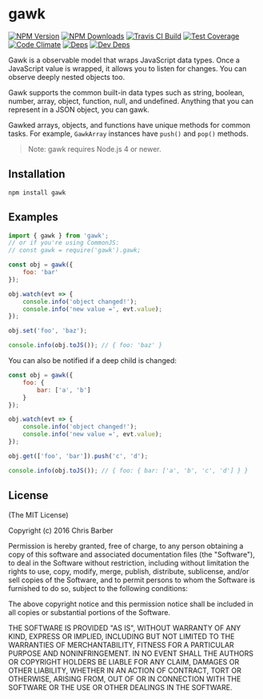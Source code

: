 # gawk

[![NPM Version][npm-image]][npm-url]
[![NPM Downloads][downloads-image]][downloads-url]
[![Travis CI Build][travis-image]][travis-url]
[![Test Coverage][coveralls-image]][coveralls-url]
[![Code Climate][codeclimate-image]][codeclimate-url]
[![Deps][david-image]][david-url]
[![Dev Deps][david-dev-image]][david-dev-url]

Gawk is a observable model that wraps JavaScript data types. Once a JavaScript
value is wrapped, it allows you to listen for changes. You can observe deeply
nested objects too.

Gawk supports the common built-in data types such as string, boolean, number,
array, object, function, null, and undefined. Anything that you can represent
in a JSON object, you can gawk.

Gawked arrays, objects, and functions have unique methods for common tasks. For
example, `GawkArray` instances have `push()` and `pop()` methods.

> Note: gawk requires Node.js 4 or newer.

## Installation

    npm install gawk

## Examples

```javascript
import { gawk } from 'gawk';
// or if you're using CommonJS:
// const gawk = require('gawk').gawk;

const obj = gawk({
    foo: 'bar'
});

obj.watch(evt => {
    console.info('object changed!');
    console.info('new value =', evt.value);
});

obj.set('foo', 'baz');

console.info(obj.toJS()); // { foo: 'baz' }
```

You can also be notified if a deep child is changed:

```javascript
const obj = gawk({
    foo: {
        bar: ['a', 'b']
    }
});

obj.watch(evt => {
    console.info('object changed!');
    console.info('new value =', evt.value);
});

obj.get(['foo', 'bar']).push('c', 'd');

console.info(obj.toJS()); // { foo: { bar: ['a', 'b', 'c', 'd'] } }
```

## License

(The MIT License)

Copyright (c) 2016 Chris Barber

Permission is hereby granted, free of charge, to any person obtaining a copy
of this software and associated documentation files (the "Software"), to deal
in the Software without restriction, including without limitation the rights
to use, copy, modify, merge, publish, distribute, sublicense, and/or sell
copies of the Software, and to permit persons to whom the Software is
furnished to do so, subject to the following conditions:

The above copyright notice and this permission notice shall be included in
all copies or substantial portions of the Software.

THE SOFTWARE IS PROVIDED "AS IS", WITHOUT WARRANTY OF ANY KIND, EXPRESS OR
IMPLIED, INCLUDING BUT NOT LIMITED TO THE WARRANTIES OF MERCHANTABILITY,
FITNESS FOR A PARTICULAR PURPOSE AND NONINFRINGEMENT. IN NO EVENT SHALL THE
AUTHORS OR COPYRIGHT HOLDERS BE LIABLE FOR ANY CLAIM, DAMAGES OR OTHER
LIABILITY, WHETHER IN AN ACTION OF CONTRACT, TORT OR OTHERWISE, ARISING FROM,
OUT OF OR IN CONNECTION WITH THE SOFTWARE OR THE USE OR OTHER DEALINGS IN
THE SOFTWARE.

[npm-image]: https://img.shields.io/npm/v/gawk.svg
[npm-url]: https://npmjs.org/package/gawk
[downloads-image]: https://img.shields.io/npm/dm/gawk.svg
[downloads-url]: https://npmjs.org/package/gawk
[travis-image]: https://img.shields.io/travis/cb1kenobi/gawk.svg
[travis-url]: https://travis-ci.org/cb1kenobi/gawk
[coveralls-image]: https://img.shields.io/coveralls/cb1kenobi/gawk/master.svg
[coveralls-url]: https://coveralls.io/r/cb1kenobi/gawk
[codeclimate-image]: https://img.shields.io/codeclimate/github/cb1kenobi/gawk.svg
[codeclimate-url]: https://codeclimate.com/github/cb1kenobi/gawk
[david-image]: https://img.shields.io/david/cb1kenobi/gawk.svg
[david-url]: https://david-dm.org/cb1kenobi/gawk
[david-dev-image]: https://img.shields.io/david/dev/cb1kenobi/gawk.svg
[david-dev-url]: https://david-dm.org/cb1kenobi/gawk#info=devDependencies
